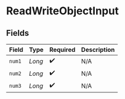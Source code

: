 # ReadWriteObjectInput


## Fields

| Field              | Type               | Required           | Description        |
| ------------------ | ------------------ | ------------------ | ------------------ |
| `num1`             | *Long*             | :heavy_check_mark: | N/A                |
| `num2`             | *Long*             | :heavy_check_mark: | N/A                |
| `num3`             | *Long*             | :heavy_check_mark: | N/A                |